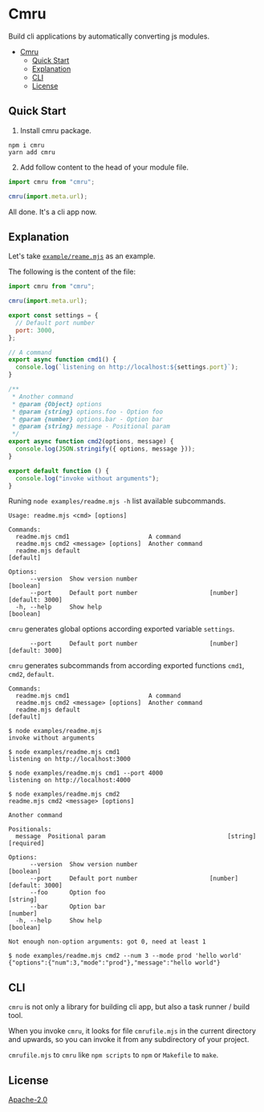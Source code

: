 # Cmru

Build cli applications by automatically converting js modules.

- [Cmru](#cmru)
  - [Quick Start](#quick-start)
  - [Explanation](#explanation)
  - [CLI](#cli)
  - [License](#license)


## Quick Start

1. Install cmru package.

```
npm i cmru
yarn add cmru
```

2. Add follow content to the head of your module file.

```js
import cmru from "cmru";

cmru(import.meta.url);
```

All done. It's a cli app now.

## Explanation

Let's take [`example/reame.mjs`](./examples//readme.mjs) as an example.

The following is the content of the file:

```js
import cmru from "cmru";

cmru(import.meta.url);

export const settings = {
  // Default port number
  port: 3000,
};

// A command
export async function cmd1() {
  console.log(`listening on http://localhost:${settings.port}`);
}

/**
 * Another command
 * @param {Object} options
 * @param {string} options.foo - Option foo
 * @param {number} options.bar - Option bar
 * @param {string} message - Positional param
 */
export async function cmd2(options, message) {
  console.log(JSON.stringify({ options, message }));
}

export default function () {
  console.log("invoke without arguments");
}
```

Runing `node examples/readme.mjs -h` list available subcommands.

```
Usage: readme.mjs <cmd> [options]

Commands:
  readme.mjs cmd1                      A command
  readme.mjs cmd2 <message> [options]  Another command
  readme.mjs default                                                 [default]

Options:
      --version  Show version number                                   [boolean]
      --port     Default port number                    [number] [default: 3000]
  -h, --help     Show help                                             [boolean]
```

`cmru` generates global options according exported variable `settings`.
```
      --port     Default port number                    [number] [default: 3000]
```

`cmru` generates subcommands from according exported functions `cmd1`, `cmd2`, `default`.
```
Commands:
  readme.mjs cmd1                      A command
  readme.mjs cmd2 <message> [options]  Another command
  readme.mjs default                                                 [default]
```

```
$ node examples/readme.mjs
invoke without arguments

$ node examples/readme.mjs cmd1
listening on http://localhost:3000

$ node examples/readme.mjs cmd1 --port 4000
listening on http://localhost:4000

$ node examples/readme.mjs cmd2
readme.mjs cmd2 <message> [options]

Another command

Positionals:
  message  Positional param                                  [string] [required]

Options:
      --version  Show version number                                   [boolean]
      --port     Default port number                    [number] [default: 3000]
      --foo      Option foo                                             [string]
      --bar      Option bar                                             [number]
  -h, --help     Show help                                             [boolean]

Not enough non-option arguments: got 0, need at least 1

$ node examples/readme.mjs cmd2 --num 3 --mode prod 'hello world'
{"options":{"num":3,"mode":"prod"},"message":"hello world"}
```

## CLI

`cmru` is not only a library for building cli app, but also a task runner / build tool.

When you invoke `cmru`, it looks for file `cmrufile.mjs` in the current directory and upwards, so you can invoke it from any subdirectory of your project.

`cmrufile.mjs` to `cmru` like `npm scripts` to `npm` or `Makefile` to `make`. 

## License

[Apache-2.0](LICENSE)

